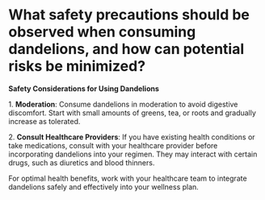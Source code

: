 # What safety precautions should be observed when consuming dandelions, and how can potential risks be minimized?

**Safety Considerations for Using Dandelions**

1\. **Moderation**: Consume dandelions in moderation to avoid digestive discomfort. Start with small amounts of greens, tea, or roots and gradually increase as tolerated.

2\. **Consult Healthcare Providers**: If you have existing health conditions or take medications, consult with your healthcare provider before incorporating dandelions into your regimen. They may interact with certain drugs, such as diuretics and blood thinners.

For optimal health benefits, work with your healthcare team to integrate dandelions safely and effectively into your wellness plan.